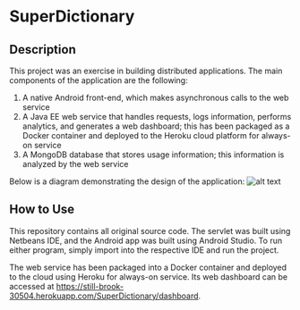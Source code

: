 # SuperDictionary
## Description
This project was an exercise in building distributed applications. The main components of the application are the following:
1. A native Android front-end, which makes asynchronous calls to the web service
2. A Java EE web service that handles requests, logs information, performs analytics, and generates a web dashboard; this has been packaged as a Docker container and deployed to the Heroku cloud platform for always-on service
3. A MongoDB database that stores usage information; this information is analyzed by the web service

Below is a diagram demonstrating the design of the application:
![alt text](https://imgur.com/H8k4TOO)
## How to Use
This repository contains all original source code. The servlet was built using Netbeans IDE, and the Android app was built using Android Studio. To run either program, simply import into the respective IDE and run the project.

The web service has been packaged into a Docker container and deployed to the cloud using Heroku for always-on service. Its web dashboard can be accessed at https://still-brook-30504.herokuapp.com/SuperDictionary/dashboard.
